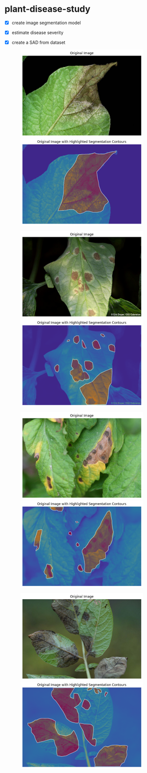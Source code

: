 # plant-disease-study
- [x]  create image segmentation model
- [x]  estimate disease severity
- [x]  create a SAD from dataset



<p align="center" ><img width="400" src='./assets/input_image0.png' > <img width="400" src='./assets/output_image0.png'></p>



<p align="center" ><img width="400" src='./assets/input_image1.png' > <img width="400" src='./assets/output_image1.png'></p>

<p align="center" ><img width="400" src='./assets/input_image2.png' > <img width="400" src='./assets/output_image2.png'></p>

<p align="center" ><img width="400" src='./assets/input_image3.png' > <img width="400" src='./assets/output_image3.png'></p>